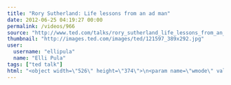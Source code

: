 ```yaml
---
title: "Rory Sutherland: Life lessons from an ad man"
date: 2012-06-25 04:19:27 00:00
permalink: /videos/966
source: "http://www.ted.com/talks/rory_sutherland_life_lessons_from_an_ad_man.html"
thumbnail: "http://images.ted.com/images/ted/121597_389x292.jpg"
user:
  username: "ellipula"
  name: "Elli Pula"
tags: ["ted talk"]
html: "<object width=\"526\" height=\"374\">\n<param name=\"wmode\" value=\"transparent\"><param name=\"movie\" value=\"http://video.ted.com/assets/player/swf/EmbedPlayer.swf\"><param name=\"allowFullScreen\" value=\"true\"><param name=\"allowScriptAccess\" value=\"always\"><param name=\"wmode\" value=\"transparent\"><param name=\"bgColor\" value=\"#ffffff\"><param name=\"flashvars\" value=\"vu=http://video.ted.com/talk/stream/2009G/Blank/RorySutherland_2009G-320k.mp4&amp;su=http://images.ted.com/images/ted/tedindex/embed-posters/RorySutherland-2009G.embed_thumbnail.jpg&amp;vw=512&amp;vh=288&amp;ap=0&amp;ti=658&amp;lang=en&amp;introDuration=15330&amp;adDuration=4000&amp;postAdDuration=830&amp;adKeys=talk=rory_sutherland_life_lessons_from_an_ad_man;year=2009;theme=what_makes_us_happy;theme=media_that_matters;theme=unconventional_explanations;theme=the_creative_spark;event=TEDGlobal+2009;tag=advertising;tag=business;tag=creativity;tag=economics;tag=happiness;tag=life;tag=psychology;&amp;preAdTag=tconf.ted/embed;tile=1;sz=512x288;\"><embed src=\"http://video.ted.com/assets/player/swf/EmbedPlayer.swf\" pluginspace=\"http://www.macromedia.com/go/getflashplayer\" type=\"application/x-shockwave-flash\" wmode=\"transparent\" bgcolor=\"#ffffff\" width=\"526\" height=\"374\" allowfullscreen=\"true\" allowscriptaccess=\"always\" flashvars=\"vu=http://video.ted.com/talk/stream/2009G/Blank/RorySutherland_2009G-320k.mp4&amp;su=http://images.ted.com/images/ted/tedindex/embed-posters/RorySutherland-2009G.embed_thumbnail.jpg&amp;vw=512&amp;vh=288&amp;ap=0&amp;ti=658&amp;lang=en&amp;introDuration=15330&amp;adDuration=4000&amp;postAdDuration=830&amp;adKeys=talk=rory_sutherland_life_lessons_from_an_ad_man;year=2009;theme=what_makes_us_happy;theme=media_that_matters;theme=unconventional_explanations;theme=the_creative_spark;event=TEDGlobal+2009;tag=advertising;tag=business;tag=creativity;tag=economics;tag=happiness;tag=life;tag=psychology;&amp;preAdTag=tconf.ted/embed;tile=1;sz=512x288;\"></embed></object>"
---
```


